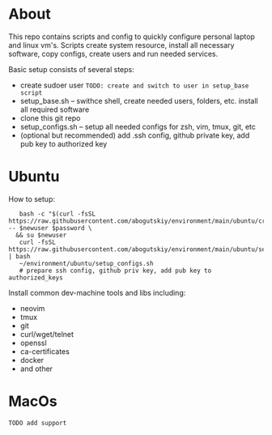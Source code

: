 # About

This repo contains scripts and config to quickly configure personal laptop and
linux vm's. Scripts create system resource, install all necessary software, copy
configs, create users and run needed services.

Basic setup consists of several steps:
 * create sudoer user `TODO: create and switch to user in setup_base script`
 * setup_base.sh – swithce shell, create needed users, folders, etc. install all
                   required software
 * clone this git repo
 * setup_configs.sh – setup all needed configs for zsh, vim, tmux, git, etc
 * (optional but recommended) add .ssh config, github private key, add pub
   key to authorized key


# Ubuntu

How to setup:
```
   bash -c "$(curl -fsSL https://raw.githubusercontent.com/abogutskiy/environment/main/ubuntu/create_user.sh)" -- $newuser $password \
  && su $newuser
   curl -fsSL https://raw.githubusercontent.com/abogutskiy/environment/main/ubuntu/setup_base.sh | bash
   ~/environment/ubuntu/setup_configs.sh
   # prepare ssh config, github priv key, add pub key to authorized_keys
```


Install common dev-machine tools and libs including:
* neovim
* tmux
* git
* curl/wget/telnet
* openssl
* ca-certificates
* docker
* and other

# MacOs

`TODO add support`
